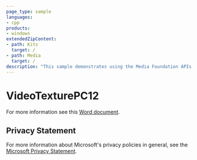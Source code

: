 ```yaml
---
page_type: sample
languages:
- cpp
products:
- windows
extendedZipContent:
- path: Kits
  target: /
- path: Media
  target: /
description: "This sample demonstrates using the Media Foundation APIs on Windows 10 to play a video on a Direct3D texture using DirectX 12."
---
```


# VideoTexturePC12

For more information see this [Word document](https://github.com/microsoft/Xbox-ATG-Samples/blob/master/PCSamples/Graphics/VideoTexturePC12/Readme.docx).

## Privacy Statement

For more information about Microsoft's privacy policies in general, see the [Microsoft Privacy Statement](https://privacy.microsoft.com/privacystatement/).
